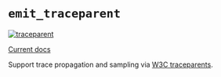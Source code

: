 # `emit_traceparent`

[![traceparent](https://github.com/emit-rs/emit/actions/workflows/traceparent.yml/badge.svg)](https://github.com/emit-rs/emit/actions/workflows/traceparent.yml)

[Current docs](https://docs.rs/emit_traceparent/1.1.0/emit_traceparent/index.html)

Support trace propagation and sampling via [W3C traceparents](https://www.w3.org/TR/trace-context/).
